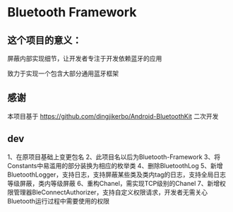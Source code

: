 # Bluetooth Framework
## 这个项目的意义：
屏蔽内部实现细节，让开发者专注于开发依赖蓝牙的应用

致力于实现一个包含大部分通用蓝牙框架

## 感谢
本项目基于 https://github.com/dingjikerbo/Android-BluetoothKit 二次开发

## dev
1、在原项目基础上变更包名
2、此项目名以后为Bluetooth-Framework
3、将Constants中易滥用的部分装换为相应的枚举类
4、删除BluetoothLog
5、新增BluetoothLogger，支持日志，支持屏蔽某些类及类内tag的日志，支持全局日志等级屏蔽，类内等级屏蔽
6、重构Chanel，需实现TCP级别的Chanel
7、新增权限管理器BleConnectAuthorizer，支持自定义权限请求，开发者无需关心Bluetooth运行过程中需要使用的权限
